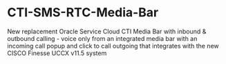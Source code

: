 # CTI-SMS-RTC-Media-Bar
New replacement Oracle Service Cloud CTI Media Bar with inbound &amp; outbound calling - voice only from an integrated media bar with an incoming call popup and click to call outgoing that integrates with the new CISCO Finesse UCCX v11.5 system
